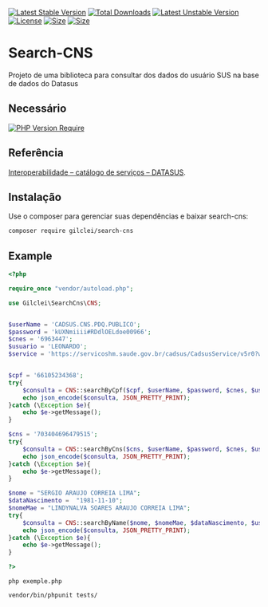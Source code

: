 [![Latest Stable Version](http://poser.pugx.org/gilclei/search-cns/v)](https://packagist.org/packages/gilclei/search-cns) [![Total Downloads](http://poser.pugx.org/gilclei/search-cns/downloads)](https://packagist.org/packages/gilclei/search-cns) [![Latest Unstable Version](http://poser.pugx.org/gilclei/search-cns/v/unstable)](https://packagist.org/packages/gilclei/search-cns) [![License](http://poser.pugx.org/gilclei/search-cns/license)](https://packagist.org/packages/gilclei/search-cns) [![Size](https://img.shields.io/github/repo-size/gilcleis/search-cns)]() [![Size](https://img.shields.io/github/stars/gilcleis/search-cns)]()

Search-CNS
=======
Projeto de uma biblioteca para consultar dos dados do usuário SUS na base de dados do Datasus

## Necessário
[![PHP Version Require](http://poser.pugx.org/gilclei/search-cns/require/php)](https://packagist.org/packages/gilclei/search-cns)

## Referência

[Interoperabilidade &#8211; catálogo de serviços &#8211; DATASUS](https://datasus.saude.gov.br/interoperabilidade-catalogo-de-servicos/).

Instalação
------------

Use o composer para gerenciar suas dependências e baixar search-cns:

```bash
composer require gilclei/search-cns
```

Example
-------
```php
<?php

require_once "vendor/autoload.php";

use Gilclei\SearchCns\CNS;


$userName = 'CADSUS.CNS.PDQ.PUBLICO';
$password = 'kUXNmiiii#RDdlOELdoe00966';
$cnes = '6963447';
$usuario = 'LEONARDO';
$service = 'https://servicoshm.saude.gov.br/cadsus/CadsusService/v5r0?wsdl';


$cpf = '66105234368';
try{
    $consulta = CNS::searchByCpf($cpf, $userName, $password, $cnes, $usuario, $service);
    echo json_encode($consulta, JSON_PRETTY_PRINT);
}catch (\Exception $e){
    echo $e->getMessage();
}

$cns = '703404696479515';
try{
    $consulta = CNS::searchByCns($cns, $userName, $password, $cnes, $usuario, $service);
    echo json_encode($consulta, JSON_PRETTY_PRINT);
}catch (\Exception $e){
    echo $e->getMessage();
}

$nome = "SERGIO ARAUJO CORREIA LIMA";
$dataNascimento =  "1981-11-10";
$nomeMae = "LINDYNALVA SOARES ARAUJO CORREIA LIMA";
try{
    $consulta = CNS::searchByName($nome, $nomeMae, $dataNascimento, $userName, $password, $cnes, $usuario, $service);
    echo json_encode($consulta, JSON_PRETTY_PRINT);
}catch (\Exception $e){
    echo $e->getMessage();
}

?>

```
```
php exemple.php
```
```
vendor/bin/phpunit tests/
```
